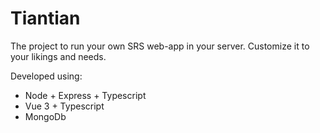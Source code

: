 # Tiantian

The project to run your own SRS web-app in your server. Customize it to your likings and needs.

Developed using:
- Node + Express + Typescript
- Vue 3 + Typescript
- MongoDb